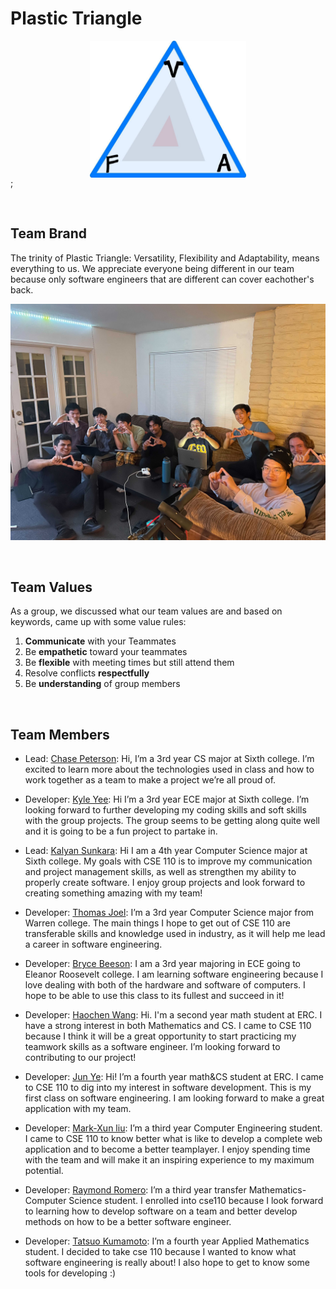 # Plastic Triangle

<img src="branding/logo.jpg" alt="drawing" style="
    width:250px;
    display: block;
    margin-left: auto;
    margin-right: auto;
    "/>;

<br />

## Team Brand

The trinity of Plastic Triangle: Versatility, Flexibility and Adaptability, means everything to us. We appreciate everyone being different in our team because only software engineers that are different can cover eachother's back.

![team photo](./branding/team.jpg)

<br />

## Team Values

As a group, we discussed what our team values are and based on keywords, came up with some value rules:

1. **Communicate** with your Teammates
2. Be **empathetic** toward your teammates
3. Be **flexible** with meeting times but still attend them
4. Resolve conflicts **respectfully**
5. Be **understanding** of group members

<br />

## Team Members

- Lead: [Chase Peterson](https://github.com/cepeters-ucsd):
  Hi, I’m a 3rd year CS major at Sixth college. I’m excited to learn more about the technologies used in class and how to work together as a team to make a project we’re all proud of.

- Developer: [Kyle Yee](https://github.com/kyleyee20):
  Hi I’m a 3rd year ECE major at Sixth college. I’m looking forward to further developing my coding skills and soft skills with the group projects. The group seems to be getting along quite well and it is going to be a fun project to partake in.

- Lead: [Kalyan Sunkara](https://github.com/Kalyan-Sunkara):
  Hi I am a 4th year Computer Science major at Sixth college. My goals with CSE 110 is to improve my communication and project management skills, as well as strengthen my ability to properly create software. I enjoy group projects and look forward to creating something amazing with my team!
- Developer: [Thomas Joel](https://izzatommy.github.io/CSE110-WK0-1/):
  I’m a 3rd year Computer Science major from Warren college. The main things I hope to get out of CSE 110 are transferable skills and knowledge used in industry, as it will help me lead a career in software engineering.

- Developer: [Bryce Beeson](https://bbeeson.github.io/):
  I am a 3rd year majoring in ECE going to Eleanor Roosevelt college. I am learning software engineering because I love dealing with both of the hardware and software of computers. I hope to be able to use this class to its fullest and succeed in it!

- Developer: [Haochen Wang](https://haochenwang1243.github.io/):
  Hi. I'm a second year math student at ERC. I have a strong interest in both Mathematics and CS. I came to CSE 110 because I think it will be a great opportunity to start practicing my teamwork skills as a software engineer. I’m looking forward to contributing to our project!

- Developer: [Jun Ye](https://github.com/jyip6):
  Hi! I’m a fourth year math&CS student at ERC. I came to CSE 110 to dig into my interest in software development. This is my first class on software engineering. I am looking forward to make a great application with my team.

- Developer: [Mark-Xun liu](https://atomgroup530.github.io/CSE-110-FA22/):
  I’m a third year Computer Engineering student. I came to CSE 110 to know better what is like to develop a complete web application and to become a better teamplayer. I enjoy spending time with the team and will make it an inspiring experience to my maximum potential.

- Developer: [Raymond Romero](https://raymond50romero.github.io/):
  I’m a third year transfer Mathematics-Computer Science student. I enrolled into cse110 because I look forward to learning how to develop software on a team and better develop methods on how to be a better software engineer.

- Developer: [Tatsuo Kumamoto](https://takkunkuma.github.io/):
  I’m a fourth year Applied Mathematics student. I decided to take cse 110 because I wanted to know what software engineering is really about! I also hope to get to know some tools for developing :)
